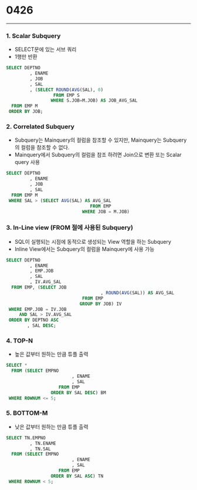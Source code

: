 # 0426

---

### 1. Scalar Subquery

- SELECT문에 있는 서브 쿼리
- 1행만 반환

```sql
SELECT DEPTNO
		 , ENAME
		 , JOB
		 , SAL
		 , (SELECT ROUND(AVG(SAL), 0)
				  FROM EMP S
				 WHERE S.JOB=M.JOB) AS JOB_AVG_SAL
  FROM EMP M
 ORDER BY JOB;
```

### 2. Correlated Subquery

- Subquery는 Mainquery의 컬럼을 참조할 수 있지만, Mainquery는 Subquery의 컬럼을 참조할 수 없다.
- Mainquery에서 Subquery의 컬럼을 참조 하려면 Join으로 변환 또는 Scalar query 사용

```sql
SELECT DEPTNO
		 , ENAME
		 , JOB
		 , SAL
  FROM EMP M
 WHERE SAL > (SELECT AVG(SAL) AS AVG_SAL
								FROM EMP
							 WHERE JOB = M.JOB)
```

### 3. In-Line view (FROM 절에 사용된 Subquery)

- SQL이 실행되는 시점에 동적으로 생성되는 View 역할을 하는 Subquery
- Inline View에서는 Subquery의 컬럼을 Mainquery에 사용 가능

```sql
SELECT DEPTNO
		 , ENAME
		 , EMP.JOB
		 , SAL
		 , IV.AVG_SAL
  FROM EMP, (SELECT JOB
									, ROUND(AVG(SAL)) AS AVG_SAL
							 FROM EMP
							GROUP BY JOB) IV
 WHERE EMP.JOB = IV.JOB
	 AND SAL > IV.AVG_SAL
 ORDER BY DEPTNO ASC
        , SAL DESC;
```

### 4. TOP-N

- 높은 값부터 원하는 만큼 튜플 출력

```sql
SELECT *
  FROM (SELECT EMPNO
						 , ENAME
						 , SAL
					FROM EMP
				 ORDER BY SAL DESC) BM
 WHERE ROWNUM <= 5;
```

### 5. BOTTOM-M

- 낮은 값부터 원하는 만큼 튜플 출력

```sql
SELECT TN.EMPNO
		 , TN.ENAME
		 , TN.SAL
  FROM (SELECT EMPNO
						 , ENAME
						 , SAL
					FROM EMP
				 ORDER BY SAL ASC) TN
 WHERE ROWNUM < 5;
```